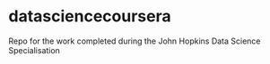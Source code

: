 # datasciencecoursera
Repo for the work completed during the John Hopkins Data Science Specialisation
